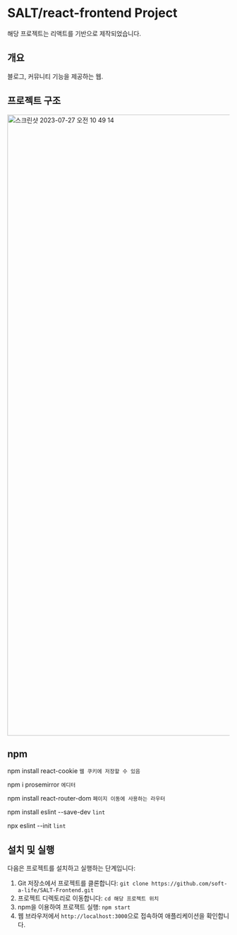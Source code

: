 # SALT/react-frontend Project

해당 프로젝트는 리액트를 기반으로 제작되었습니다.

## 개요 

블로그, 커뮤니티 기능을 제공하는 웹. 

## 프로젝트 구조

<img width="1405" alt="스크린샷 2023-07-27 오전 10 49 14" src="https://github.com/soft-a-life/SALT-Frontend/assets/38457985/b5bfacc0-0228-4b85-a1b3-b1c57e268354">

## npm

npm install react-cookie `웹 쿠키에 저장할 수 있음`

npm i prosemirror `에디터`

npm install react-router-dom `페이지 이동에 사용하는 라우터`

npm install eslint --save-dev `lint`

npx eslint --init `lint`


## 설치 및 실행

다음은 프로젝트를 설치하고 실행하는 단계입니다:

1. Git 저장소에서 프로젝트를 클론합니다: `git clone https://github.com/soft-a-life/SALT-Frontend.git`
2. 프로젝트 디렉토리로 이동합니다: `cd 해당 프로젝트 위치`
3. npm을 이용하여 프로잭트 실행: `npm start`
4. 웹 브라우저에서 `http://localhost:3000`으로 접속하여 애플리케이션을 확인합니다.
